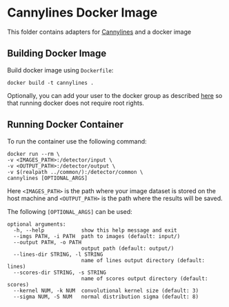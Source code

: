 # Cannylines Docker Image
This folder contains adapters for [Cannylines](https://github.com/ludlows/CannyLine) and a docker image
## Building Docker Image
Build docker image using `Dockerfile`:
```
docker build -t cannylines .
```
Optionally, you can add your user to the docker group as described [here](https://docs.docker.com/engine/install/linux-postinstall/) so that running docker does not require root rights.
## Running Docker Container
To run the container use the following command:
```
docker run --rm \
-v <IMAGES_PATH>:/detector/input \
-v <OUTPUT_PATH>:/detector/output \
-v $(realpath ../common/):/detector/common \
cannylines [OPTIONAL_ARGS]
```

Here `<IMAGES_PATH>` is the path where your image dataset is stored on the host machine and `<OUTPUT_PATH>` is the path where the results will be saved. 

The following `[OPTIONAL_ARGS]` can be used:
```
optional arguments:
  -h, --help            show this help message and exit
  --imgs PATH, -i PATH  path to images (default: input/)
  --output PATH, -o PATH
                        output path (default: output/)
  --lines-dir STRING, -l STRING
                        name of lines output directory (default: lines)
  --scores-dir STRING, -s STRING
                        name of scores output directory (default: scores)
  --kernel NUM, -k NUM  convolutional kernel size (default: 3)
  --sigma NUM, -S NUM   normal distribution sigma (default: 8)
```